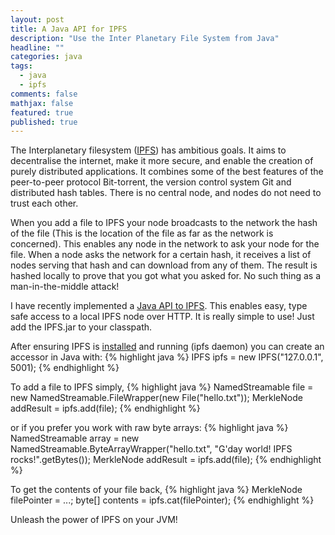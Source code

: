 ```yaml
---
layout: post
title: A Java API for IPFS
description: "Use the Inter Planetary File System from Java"
headline: ""
categories: java
tags: 
  - java
  - ipfs
comments: false
mathjax: false
featured: true
published: true
---
```


The Interplanetary filesystem (<a href="https://ipfs.io/">IPFS</a>) has ambitious goals. It aims to decentralise the internet, make it more secure, and enable the creation of purely distributed applications. It combines some of the best features of the peer-to-peer protocol Bit-torrent, the version control system Git and distributed hash tables. There is no central node, and nodes do not need to trust each other. 

When you add a file to IPFS your node broadcasts to the network the hash of the file (This is the location of the file as far as the network is concerned). This enables any node in the network to ask your node for the file. When a node asks the network for a certain hash, it receives a list of nodes serving that hash and can download from any of them. The result is hashed locally to prove that you got what you asked for. No such thing as a man-in-the-middle attack! 

I have recently implemented a <a href="https://github.com/ipfs/java-ipfs-api">Java API to IPFS</a>. This enables easy, type safe access to a local IPFS node over HTTP. It is really simple to use! Just add the IPFS.jar to your classpath. 

After ensuring IPFS is <a href="https://ipfs.io/docs/install/">installed</a> and running (ipfs daemon) you can create an accessor in Java with:
{% highlight java %}
IPFS ipfs = new IPFS("127.0.0.1", 5001);
{% endhighlight %}

To add a file to IPFS simply,
{% highlight java %}
NamedStreamable file = new NamedStreamable.FileWrapper(new File("hello.txt"));
MerkleNode addResult = ipfs.add(file);
{% endhighlight %}

or if you prefer you work with raw byte arrays:
{% highlight java %}
NamedStreamable array = new NamedStreamable.ByteArrayWrapper("hello.txt", "G'day world! IPFS rocks!".getBytes());
MerkleNode addResult = ipfs.add(file);
{% endhighlight %}

To get the contents of your file back, 
{% highlight java %}
MerkleNode filePointer = ...;
byte[] contents = ipfs.cat(filePointer);
{% endhighlight %}

Unleash the power of IPFS on your JVM!